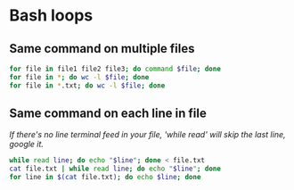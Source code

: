 # Bash loops

## Same command on multiple files

```bash
for file in file1 file2 file3; do command $file; done
for file in *; do wc -l $file; done
for file in *.txt; do wc -l $file; done
```

## Same command on each line in file

*If there's no line terminal feed in your file, 'while read' will skip the last line, google it.*

```bash
while read line; do echo "$line"; done < file.txt
cat file.txt | while read line; do echo "$line"; done
for line in $(cat file.txt); do echo $line; done
```

